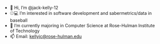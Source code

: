 - 👋 Hi, I’m @jack-kelly-12
- ⚾💻 I’m interested in software development and sabermetrics/data in baseball
- 🐘 I’m currently majoring in Computer Science at Rose-Hulman Institute of Technology
- 📫 Email: kellyjc@rose-hulman.edu
